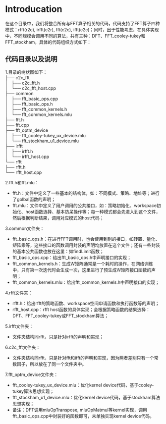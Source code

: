 # Introducation

在这个目录中，我们将整合所有与FFT算子相关的代码，代码支持了FFT算子四种模式：rfft(r2c), irfft(c2r), fft(c2c), ifft(c2c)；同时，出于性能考虑，在具体实现中，不同规模会调用不同的算法，共有三种：DFT、FFT_cooley-tukey和FFT_stockham，具体的代码组织方式如下：

## 代码目录以及说明

1.目录的树状图如下： <br>
  ├── c2c_fft <br>
  │   ├── c2c_fft.h <br>
  │   └── c2c_fft_host.cpp <br>
  ├── common <br>
  │   ├── fft_basic_ops.cpp <br>
  │   ├── fft_basic_ops.h <br>
  │   ├── fft_common_kernels.h <br>
  │   └── fft_common_kernels.mlu <br>
  ├── fft.h <br>
  ├── fft.cpp <br>
  ├── fft_optm_device <br>
  │   ├── fft_cooley-tukey_ux_device.mlu <br>
  │   └── fft_stockham_u1_device.mlu <br> 
  ├── irfft <br>
  │   ├── irfft.h <br>
  │   └── irfft_host.cpp <br>
  └── rfft <br>
      ├── rfft.h <br>
          └── rfft_host.cpp <br>

2.fft.h和fft.mlu：
   * fft.h：文件中定义了一些基本的结构体，如：不同模式、策略、地址等；进行了golbal函数的声明；
   * fft.mlu：文件中定义了用户调用的公共接口，如：策略初始化、workspace初始化、host函数选择、基本防呆操作等；每一种模式都会先进入到这个文件，然后根据判断结果，调用对应模式的host代码；

3.common文件夹：
   * fft_basic_ops.h：在进行FFT调用时，也会使用到别的接口，如转置、量化、矩阵乘等，这些接口的函数调用封装的声明均放置在这个文件；还有一些封装的基本公共函数也放在这里：如findLimit函数；
   * fft_basic_ops.cpp：给出fft_basic_ops.h中声明接口的实现；
   * fft_common_kernels.h：生成W矩阵通常是一个耗时的操作，在网络训练中，只有第一次迭代时会生成一次，这里进行了预生成W矩阵接口函数的声明；
   * fft_common_kernels.mlu：给出fft_common_kernels.h中声明接口的实现；

4.rfft文件夹：
   * rfft.h：给出rfft的策略函数、workspace空间申请函数和执行函数等的声明；
   * rfft_host.cpp：rfft host函数的具体实现；会根据策略函数的结果选择：DFT、FFT_cooley-tukey或FFT_stockham算法；

5.irfft文件夹：
   * 文件夹结构同rfft，只是针对irfft的声明和实现；

6.c2c_fft文件夹：
   * 文件夹结构同rfft，只是针对fft和ifft的声明和实现，因为两者差别只有一个常数因子，所以放在了同一个文件夹中。

7.fft_optm_device文件夹：
   * fft_cooley-tukey_ux_device.mlu：优化kernel device代码，基于cooley-tukey算法思想实现；
   * fft_stockham_u1_device.mlu：优化kernel device代码，基于stockham算法思想实现；
   * 备注：DFT调用mluOpTranspose, mluOpMatmul等kernel实现，调用fft_basic_ops.cpp中封装好的函数即可，未单独实现kernel device代码。

